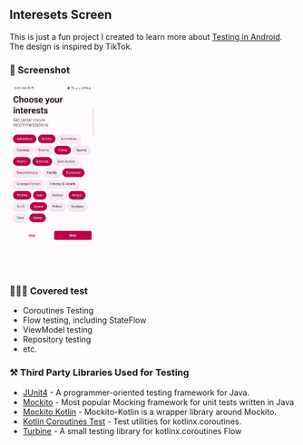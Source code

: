 
## Interesets Screen

This is just a fun project I created to learn more about [Testing in Android](https://developer.android.com/training/testing). The design is inspired by TikTok.


### 🌠 Screenshot

<img src="./ss/image.png" width="30%" />

### 👨🏽‍💻 Covered test

- Coroutines Testing
- Flow testing, including StateFlow
- ViewModel testing
- Repository testing
- etc.


### ⚒️ Third Party Libraries Used for Testing

- [JUnit4](https://github.com/junit-team/junit4) - A programmer-oriented testing framework for Java.
- [Mockito](https://github.com/mockito/mockito) - Most popular Mocking framework for unit tests written in Java
- [Mockito Kotlin](https://github.com/mockito/mockito-kotlin) - Mockito-Kotlin is a wrapper library around Mockito.
- [Kotlin Coroutines Test](https://github.com/Kotlin/kotlinx.coroutines/blob/master/kotlinx-coroutines-test/README.md) - Test utilities for kotlinx.coroutines.
- [Turbine](https://github.com/cashapp/turbine) - A small testing library for kotlinx.coroutines Flow
